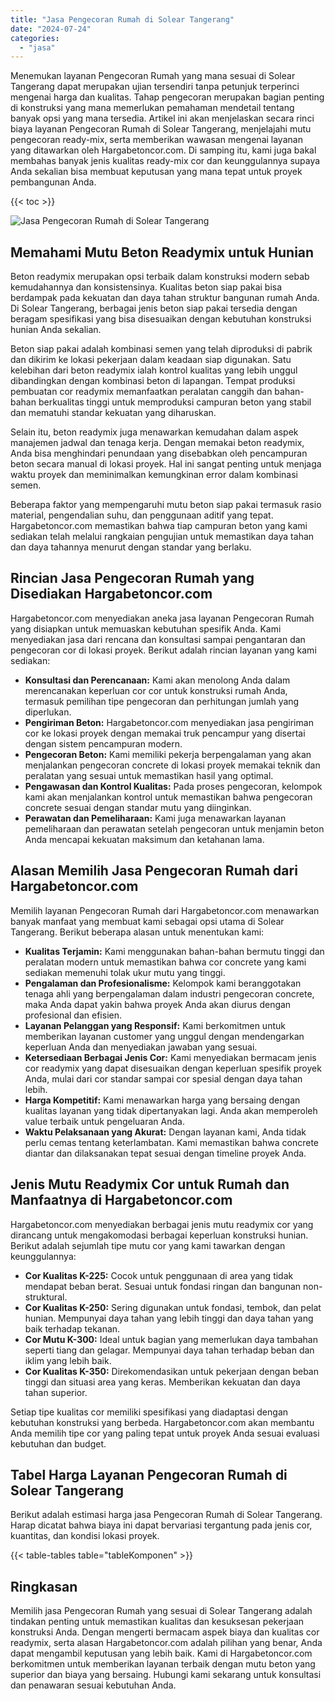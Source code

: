 ```yaml
---
title: "Jasa Pengecoran Rumah di Solear Tangerang"
date: "2024-07-24"
categories: 
  - "jasa"
---
```



Menemukan layanan Pengecoran Rumah yang mana sesuai di Solear Tangerang dapat merupakan ujian tersendiri tanpa petunjuk terperinci mengenai harga dan kualitas. Tahap pengecoran merupakan bagian penting di konstruksi yang mana memerlukan pemahaman mendetail tentang banyak opsi yang mana tersedia. Artikel ini akan menjelaskan secara rinci biaya layanan Pengecoran Rumah di Solear Tangerang, menjelajahi mutu pengecoran ready-mix, serta memberikan wawasan mengenai layanan yang ditawarkan oleh Hargabetoncor.com. Di samping itu, kami juga bakal membahas banyak jenis kualitas ready-mix cor dan keunggulannya supaya Anda sekalian bisa membuat keputusan yang mana tepat untuk proyek pembangunan Anda.

{{< toc >}}

![Jasa Pengecoran Rumah di Solear Tangerang](https://hargareadymixid.github.io/hbc/readymix-hbc%20(43).png)

## Memahami Mutu Beton Readymix untuk Hunian

Beton readymix merupakan opsi terbaik dalam konstruksi modern sebab kemudahannya dan konsistensinya. Kualitas beton siap pakai bisa berdampak pada kekuatan dan daya tahan struktur bangunan rumah Anda. Di Solear Tangerang, berbagai jenis beton siap pakai tersedia dengan beragam spesifikasi yang bisa disesuaikan dengan kebutuhan konstruksi hunian Anda sekalian.

Beton siap pakai adalah kombinasi semen yang telah diproduksi di pabrik dan dikirim ke lokasi pekerjaan dalam keadaan siap digunakan. Satu kelebihan dari beton readymix ialah kontrol kualitas yang lebih unggul dibandingkan dengan kombinasi beton di lapangan. Tempat produksi pembuatan cor readymix memanfaatkan peralatan canggih dan bahan-bahan berkualitas tinggi untuk memproduksi campuran beton yang stabil dan mematuhi standar kekuatan yang diharuskan.

Selain itu, beton readymix juga menawarkan kemudahan dalam aspek manajemen jadwal dan tenaga kerja. Dengan memakai beton readymix, Anda bisa menghindari penundaan yang disebabkan oleh pencampuran beton secara manual di lokasi proyek. Hal ini sangat penting untuk menjaga waktu proyek dan meminimalkan kemungkinan error dalam kombinasi semen.

Beberapa faktor yang mempengaruhi mutu beton siap pakai termasuk rasio material, pengendalian suhu, dan penggunaan aditif yang tepat. Hargabetoncor.com memastikan bahwa tiap campuran beton yang kami sediakan telah melalui rangkaian pengujian untuk memastikan daya tahan dan daya tahannya menurut dengan standar yang berlaku.

## Rincian Jasa Pengecoran Rumah yang Disediakan Hargabetoncor.com

Hargabetoncor.com menyediakan aneka jasa layanan Pengecoran Rumah yang disiapkan untuk memuaskan kebutuhan spesifik Anda. Kami menyediakan jasa dari rencana dan konsultasi sampai pengantaran dan pengecoran cor di lokasi proyek. Berikut adalah rincian layanan yang kami sediakan:

- **Konsultasi dan Perencanaan:** Kami akan menolong Anda dalam merencanakan keperluan cor cor untuk konstruksi rumah Anda, termasuk pemilihan tipe pengecoran dan perhitungan jumlah yang diperlukan.
- **Pengiriman Beton:** Hargabetoncor.com menyediakan jasa pengiriman cor ke lokasi proyek dengan memakai truk pencampur yang disertai dengan sistem pencampuran modern.
- **Pengecoran Beton:** Kami memiliki pekerja berpengalaman yang akan menjalankan pengecoran concrete di lokasi proyek memakai teknik dan peralatan yang sesuai untuk memastikan hasil yang optimal.
- **Pengawasan dan Kontrol Kualitas:** Pada proses pengecoran, kelompok kami akan menjalankan kontrol untuk memastikan bahwa pengecoran concrete sesuai dengan standar mutu yang diinginkan.
- **Perawatan dan Pemeliharaan:** Kami juga menawarkan layanan pemeliharaan dan perawatan setelah pengecoran untuk menjamin beton Anda mencapai kekuatan maksimum dan ketahanan lama.

## Alasan Memilih Jasa Pengecoran Rumah dari Hargabetoncor.com

Memilih layanan Pengecoran Rumah dari Hargabetoncor.com menawarkan banyak manfaat yang membuat kami sebagai opsi utama di Solear Tangerang. Berikut beberapa alasan untuk menentukan kami:

- **Kualitas Terjamin:** Kami menggunakan bahan-bahan bermutu tinggi dan peralatan modern untuk memastikan bahwa cor concrete yang kami sediakan memenuhi tolak ukur mutu yang tinggi.
- **Pengalaman dan Profesionalisme:** Kelompok kami beranggotakan tenaga ahli yang berpengalaman dalam industri pengecoran concrete, maka Anda dapat yakin bahwa proyek Anda akan diurus dengan profesional dan efisien.
- **Layanan Pelanggan yang Responsif:** Kami berkomitmen untuk memberikan layanan customer yang unggul dengan mendengarkan keperluan Anda dan menyediakan jawaban yang sesuai.
- **Ketersediaan Berbagai Jenis Cor:** Kami menyediakan bermacam jenis cor readymix yang dapat disesuaikan dengan keperluan spesifik proyek Anda, mulai dari cor standar sampai cor spesial dengan daya tahan lebih.
- **Harga Kompetitif:** Kami menawarkan harga yang bersaing dengan kualitas layanan yang tidak dipertanyakan lagi. Anda akan memperoleh value terbaik untuk pengeluaran Anda.
- **Waktu Pelaksanaan yang Akurat:** Dengan layanan kami, Anda tidak perlu cemas tentang keterlambatan. Kami memastikan bahwa concrete diantar dan dilaksanakan tepat sesuai dengan timeline proyek Anda.

## Jenis Mutu Readymix Cor untuk Rumah dan Manfaatnya di Hargabetoncor.com

Hargabetoncor.com menyediakan berbagai jenis mutu readymix cor yang dirancang untuk mengakomodasi berbagai keperluan konstruksi hunian. Berikut adalah sejumlah tipe mutu cor yang kami tawarkan dengan keunggulannya:

- **Cor Kualitas K-225:** Cocok untuk penggunaan di area yang tidak mendapat beban berat. Sesuai untuk fondasi ringan dan bangunan non-struktural.
- **Cor Kualitas K-250:** Sering digunakan untuk fondasi, tembok, dan pelat hunian. Mempunyai daya tahan yang lebih tinggi dan daya tahan yang baik terhadap tekanan.
- **Cor Mutu K-300:** Ideal untuk bagian yang memerlukan daya tambahan seperti tiang dan gelagar. Mempunyai daya tahan terhadap beban dan iklim yang lebih baik.
- **Cor Kualitas K-350:** Direkomendasikan untuk pekerjaan dengan beban tinggi dan situasi area yang keras. Memberikan kekuatan dan daya tahan superior.

Setiap tipe kualitas cor memiliki spesifikasi yang diadaptasi dengan kebutuhan konstruksi yang berbeda. Hargabetoncor.com akan membantu Anda memilih tipe cor yang paling tepat untuk proyek Anda sesuai evaluasi kebutuhan dan budget.

## Tabel Harga Layanan Pengecoran Rumah di Solear Tangerang

Berikut adalah estimasi harga jasa Pengecoran Rumah di Solear Tangerang. Harap dicatat bahwa biaya ini dapat bervariasi tergantung pada jenis cor, kuantitas, dan kondisi lokasi proyek.

{{< table-tables table="tableKomponen" >}}

## Ringkasan

Memilih jasa Pengecoran Rumah yang sesuai di Solear Tangerang adalah tindakan penting untuk memastikan kualitas dan kesuksesan pekerjaan konstruksi Anda. Dengan mengerti bermacam aspek biaya dan kualitas cor readymix, serta alasan Hargabetoncor.com adalah pilihan yang benar, Anda dapat mengambil keputusan yang lebih baik. Kami di Hargabetoncor.com berkomitmen untuk memberikan layanan terbaik dengan mutu beton yang superior dan biaya yang bersaing. Hubungi kami sekarang untuk konsultasi dan penawaran sesuai kebutuhan Anda.
